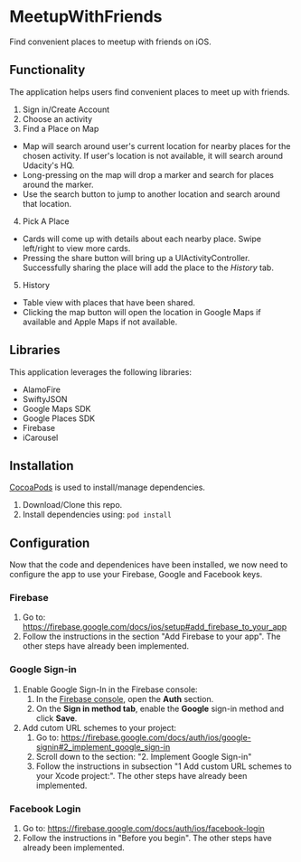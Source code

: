 # MeetupWithFriends
Find convenient places to meetup with friends on iOS.

## Functionality
The application helps users find convenient places to meet up with friends.

1. Sign in/Create Account
2. Choose an activity
3. Find a Place on Map
  * Map will search around user's current location for nearby places for the chosen 
  activity. If user's location is not available, it will search around Udacity's HQ.
  * Long-pressing on the map will drop a marker and search for places around the marker.
  * Use the search button to jump to another location and search around that location.
4. Pick A Place
  * Cards will come up with details about each nearby place. Swipe left/right to 
  view more cards.
  * Pressing the share button will bring up a UIActivityController.  Successfully
  sharing the place will add the place to the *History* tab.
5. History
  * Table view with places that have been shared.
  * Clicking the map button will open the location in Google Maps if available 
  and Apple Maps if not available.

## Libraries
This application leverages the following libraries:
* AlamoFire
* SwiftyJSON
* Google Maps SDK
* Google Places SDK
* Firebase
* iCarousel

## Installation
[CocoaPods](https://guides.cocoapods.org/using/getting-started.html) is used to install/manage dependencies.

1. Download/Clone this repo.
2. Install dependencies using: `pod install`

## Configuration
Now that the code and dependenices have been installed, we now need to configure the app to use your Firebase, Google and Facebook keys.

### Firebase
1. Go to: https://firebase.google.com/docs/ios/setup#add_firebase_to_your_app
2. Follow the instructions in the section "Add Firebase to your app".  The other steps have already been implemented.

### Google Sign-in
1. Enable Google Sign-In in the Firebase console:
   1. In the [Firebase console](https://console.firebase.google.com), open the **Auth** section.
   2. On the **Sign in method tab**, enable the **Google** sign-in method and click **Save**.
2. Add cutom URL schemes to your project:
   1. Go to: https://firebase.google.com/docs/auth/ios/google-signin#2_implement_google_sign-in
   2. Scroll down to the section: "2. Implement Google Sign-in"
   3. Follow the instructions in subsection "1 Add custom URL schemes to your Xcode project:".  The other steps have already been implemented.

### Facebook Login
1. Go to: https://firebase.google.com/docs/auth/ios/facebook-login
2. Follow the instructions in "Before you begin".  The other steps have already been implemented.

